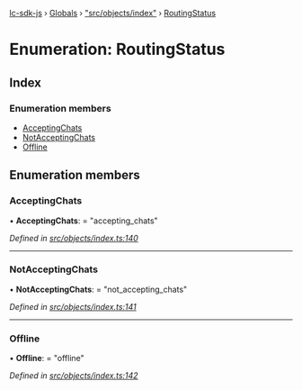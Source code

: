 [lc-sdk-js](../README.md) › [Globals](../globals.md) › ["src/objects/index"](../modules/_src_objects_index_.md) › [RoutingStatus](_src_objects_index_.routingstatus.md)

# Enumeration: RoutingStatus

## Index

### Enumeration members

* [AcceptingChats](_src_objects_index_.routingstatus.md#acceptingchats)
* [NotAcceptingChats](_src_objects_index_.routingstatus.md#notacceptingchats)
* [Offline](_src_objects_index_.routingstatus.md#offline)

## Enumeration members

###  AcceptingChats

• **AcceptingChats**: = "accepting_chats"

*Defined in [src/objects/index.ts:140](https://github.com/livechat/lc-sdk-js/blob/38eeefe/src/objects/index.ts#L140)*

___

###  NotAcceptingChats

• **NotAcceptingChats**: = "not_accepting_chats"

*Defined in [src/objects/index.ts:141](https://github.com/livechat/lc-sdk-js/blob/38eeefe/src/objects/index.ts#L141)*

___

###  Offline

• **Offline**: = "offline"

*Defined in [src/objects/index.ts:142](https://github.com/livechat/lc-sdk-js/blob/38eeefe/src/objects/index.ts#L142)*
